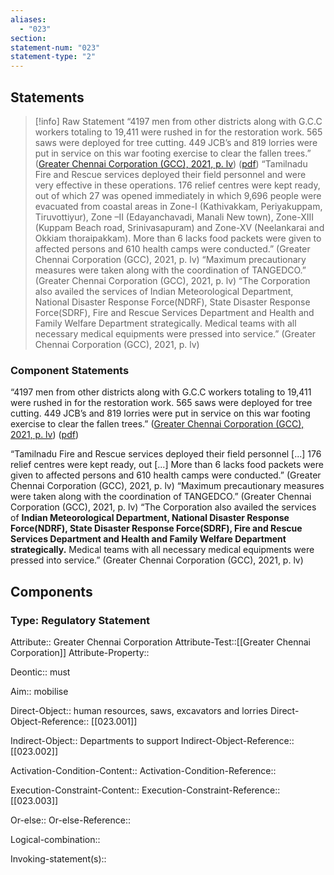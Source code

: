 ```yaml
---
aliases:
  - "023"
section: 
statement-num: "023"
statement-type: "2"
---
```

## Statements 
> [!info] Raw Statement
> “4197 men from other districts along with G.C.C workers totaling to 19,411 were rushed in for the restoration work. 565 saws were deployed for tree cutting. 449 JCB’s and 819 lorries were put in service on this war footing exercise to clear the fallen trees.” ([Greater Chennai Corporation (GCC), 2021, p. lv](zotero://select/library/items/AZZSXLC8)) ([pdf](zotero://open-pdf/library/items/ZWDYK52D?page=55&annotation=QQWZGCCL)) 
> “Tamilnadu Fire and Rescue services deployed their field personnel and were very effective in these operations. 176 relief centres were kept ready, out of which 27 was opened immediately in which 9,696 people were evacuated from coastal areas in Zone-I (Kathivakkam, Periyakuppam, Tiruvottiyur), Zone –II (Edayanchavadi, Manali New town), Zone-XIII (Kuppam Beach road, Srinivasapuram) and Zone-XV (Neelankarai and Okkiam thoraipakkam). More than 6 lacks food packets were given to affected persons and 610 health camps were conducted.” (Greater Chennai Corporation (GCC), 2021, p. lv)
> “Maximum precautionary measures were taken along with the coordination of TANGEDCO.” (Greater Chennai Corporation (GCC), 2021, p. lv)
> “The Corporation also availed the services of Indian Meteorological Department, National Disaster Response Force(NDRF), State Disaster Response Force(SDRF), Fire and Rescue Services Department and Health and Family Welfare Department strategically. Medical teams with all necessary medical equipments were pressed into service.” (Greater Chennai Corporation (GCC), 2021, p. lv)

### Component Statements

“4197 men from other districts along with 
G.C.C workers totaling to 19,411 were rushed in for the restoration work. 
565 saws were deployed for tree cutting. 
449 JCB’s and 819 lorries were put in service on this war footing exercise to clear the fallen trees.” ([Greater Chennai Corporation (GCC), 2021, p. lv](zotero://select/library/items/AZZSXLC8)) ([pdf](zotero://open-pdf/library/items/ZWDYK52D?page=55&annotation=QQWZGCCL)) 

“Tamilnadu Fire and Rescue services deployed their field personnel \[...] 176 relief centres were kept ready, out \[...] More than 6 lacks food packets were given to affected persons and 610 health camps were conducted.” (Greater Chennai Corporation (GCC), 2021, p. lv)
“Maximum precautionary measures were taken along with the coordination of TANGEDCO.” (Greater Chennai Corporation (GCC), 2021, p. lv)
“The Corporation also availed the services of **Indian Meteorological Department, National Disaster Response Force(NDRF), State Disaster Response Force(SDRF), Fire and Rescue Services Department and Health and Family Welfare Department strategically.** Medical teams with all necessary medical equipments were pressed into service.” (Greater Chennai Corporation (GCC), 2021, p. lv)
## Components
### Type: Regulatory Statement
Attribute:: Greater Chennai Corporation
Attribute-Test::[[Greater Chennai Corporation]]
Attribute-Property::

Deontic:: must

Aim:: mobilise 

Direct-Object:: human resources, saws, excavators and lorries
Direct-Object-Reference::  [[023.001]]

Indirect-Object:: Departments to support
Indirect-Object-Reference::  [[023.002]]

Activation-Condition-Content::
Activation-Condition-Reference:: 

Execution-Constraint-Content:: 
Execution-Constraint-Reference::  [[023.003]]

Or-else::
Or-else-Reference:: 

Logical-combination::

Invoking-statement(s)::
